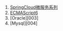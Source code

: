 1. [SpringCloud微服务系列][001]
2. [ECMAScript6][002]
3. [Oracle][003]
4. [Mysql][004]


[001]: https://fgq233.github.io/md/springcloud/index
[002]: https://fgq233.github.io/md/es6/index
[03]: https://fgq233.github.io/md/oracle/index
[04]: https://fgq233.github.io/md/mysql/index
